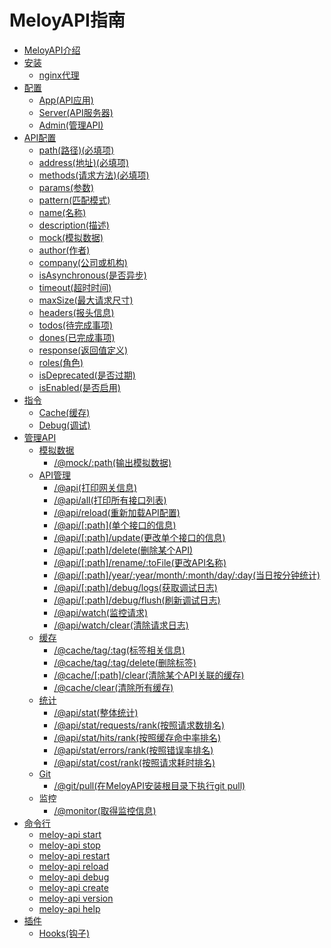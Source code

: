 # MeloyAPI指南

* [MeloyAPI介绍](introduction.md)
* [安装](an-zhuang.md)
  * [nginx代理](an-zhuang/nginxdai-li.md)
* [配置](chapter1.md)
  * [App\(API应用\)](chapter1/ying-yong.md)
  * [Server\(API服务器\)](chapter1/serverfu-wu-566829.md)
  * [Admin\(管理API\)](chapter1/adminguan-li-jie-976229.md)
* [API配置](jie-kou-pei-zhi.md)
  * [path\(路径\)\(必填项\)](jie-kou-pei-zhi/pathlu-5f8429.md)
  * [address\(地址\)\(必填项\)](jie-kou-pei-zhi/addressdi-574029.md)
  * [methods\(请求方法\)\(必填项\)](jie-kou-pei-zhi/methodsqing-qiu-fang-6cd529.md)
  * [params\(参数\)](jie-kou-pei-zhi/paramscan-657029.md)
  * [pattern\(匹配模式\)](jie-kou-pei-zhi/patternpi-pei-mo-5f0f29.md)
  * [name\(名称\)](jie-kou-pei-zhi/nameming-79f029.md)
  * [description\(描述\)](jie-kou-pei-zhi/descriptionmiao-8ff029.md)
  * [mock\(模拟数据\)](jie-kou-pei-zhi/mockmo-ni-shu-636e29.md)
  * [author\(作者\)](jie-kou-pei-zhi/authorzuo-800529.md)
  * [company\(公司或机构\)](jie-kou-pei-zhi/companygong-si-huo-zu-7ec7295d.md)
  * [isAsynchronous\(是否异步\)](jie-kou-pei-zhi/isasynchronousshi-fou-yi-6b6529.md)
  * [timeout\(超时时间\)](jie-kou-pei-zhi/timeoutchao-shi-shi-95f429.md)
  * [maxSize\(最大请求尺寸\)](jie-kou-pei-zhi/maxsize.md)
  * [headers\(报头信息\)](jie-kou-pei-zhi/headersbao-tou-xin-606f29.md)
  * [todos\(待完成事项\)](jie-kou-pei-zhi/todosdai-wan-cheng-shi-987929.md)
  * [dones\(已完成事项\)](jie-kou-pei-zhi/donesyi-wan-cheng-shi-987929.md)
  * [response\(返回值定义\)](jie-kou-pei-zhi/responsefan-hui-zhi-ding-4e4929.md)
  * [roles\(角色\)](jie-kou-pei-zhi/rolesjiao-827229.md)
  * [isDeprecated\(是否过期\)](jie-kou-pei-zhi/isdeprecatedshi-fou-guo-671f29.md)
  * [isEnabled\(是否启用\)](jie-kou-pei-zhi/isenabledshi-fou-qi-752829.md)
* [指令](zhi-ling.md)
  * [Cache\(缓存\)](zhi-ling/huan-cun.md)
  * [Debug\(调试\)](zhi-ling/debugdiao-8bd529.md)
* [管理API](guan-li-jie-kou.md)
  * [模拟数据](guan-li-jie-kou/mo-ni-shu-ju.md)
    * [/@mock/:path\(输出模拟数据\)](guan-li-jie-kou/mockpath-shu-chu-mo-ni-shu-ju.md)
  * [API管理](guan-li-jie-kou/apiguan-li.md)
    * [/@api\(打印网关信息\)](guan-li-jie-kou/apida-yin-jie-kou-xin-606f29.md)
    * [/@api/all\(打印所有接口列表\)](guan-li-jie-kou/apiallda-yin-suo-you-jie-kou-lie-886829.md)
    * [/@api/reload\(重新加载API配置\)](guan-li-jie-kou/apireloadzhong-xin-jia-zai-api-pei-7f6e29.md)
    * [/@api/\[:path\]\(单个接口的信息\)](guan-li-jie-kou/apipathdan-ge-jie-kou-de-xin-606f29.md)
    * [/@api/\[:path\]/update\(更改单个接口的信息\)](guan-li-jie-kou/apipathupdategeng-gai-dan-ge-jie-kou-de-xin-606f29.md)
    * [/@api/\[:path\]/delete\(删除某个API\)](guan-li-jie-kou/apipathdeleteshan-chu-mou-ge-api.md)
    * [/@api/\[:path\]/rename/:toFile\(更改API名称\)](guan-li-jie-kou/apipathrenametofilegeng-gai-api-ming-79f029.md)
    * [/@api/\[:path\]/year/:year/month/:month/day/:day\(当日按分钟统计\)](guan-li-jie-kou/apipathyearyearmonthmonthdaydaydang-ri-an-fen-zhong-tong-8ba129.md)
    * [/@api/\[:path\]/debug/logs\(获取调试日志\)](guan-li-jie-kou/apipathdebuglogshuo-qu-diao-shi-ri-5fd729.md)
    * [/@api/\[:path\]/debug/flush\(刷新调试日志\)](guan-li-jie-kou/apipathdebugflushshua-xin-diao-shi-ri-5fd729.md)
    * [/@api/watch\(监控请求\)](guan-li-jie-kou/apiwatch.md)
    * [/@api/watch/clear\(清除请求日志\)](guan-li-jie-kou/apiwatchclearqing-chu-qing-qiu-ri-5fd729.md)
  * [缓存](guan-li-jie-kou/huan-cun.md)
    * [/@cache/tag/:tag\(标签相关信息\)](guan-li-jie-kou/cachetagtagbiao-qian-xiang-guan-xin-606f29.md)
    * [/@cache/tag/:tag/delete\(删除标签\)](guan-li-jie-kou/cachetagtagdeleteshan-chu-biao-7b7e29.md)
    * [/@cache/\[:path\]/clear\(清除某个API关联的缓存\)](guan-li-jie-kou/cachepathclearqing-chu-mou-ge-api-guan-lian-de-huan-5b5829.md)
    * [/@cache/clear\(清除所有缓存\)](guan-li-jie-kou/cacheclearqing-chu-suo-you-huan-5b5829.md)
  * [统计](guan-li-jie-kou/tong-ji.md)
    * [/@api/stat\(整体统计\)](guan-li-jie-kou/tong-ji/apistatzheng-ti-tong-8ba129.md)
    * [/@api/stat/requests/rank\(按照请求数排名\)](guan-li-jie-kou/tong-ji/apistatrequestsrankan-zhao-qing-qiu-shu-pai-540d29.md)
    * [/@api/stat/hits/rank\(按照缓存命中率排名\)](guan-li-jie-kou/tong-ji/apistathitsrankan-zhao-huan-cun-ming-zhong-lv-pai-540d29.md)
    * [/@api/stat/errors/rank\(按照错误率排名\)](guan-li-jie-kou/tong-ji/apistaterrorsrankan-zhao-cuo-wu-lv-pai-540d29.md)
    * [/@api/stat/cost/rank\(按照请求耗时排名\)](guan-li-jie-kou/tong-ji/apistatcostrankan-zhao-qing-qiu-hao-shi-pai-540d29.md)
  * [Git](guan-li-jie-kou/git.md)
    * [/@git/pull\(在MeloyAPI安装根目录下执行git pull\)](guan-li-jie-kou/gitpullzai-meloyapi-an-zhuang-gen-mu-lu-xia-zhi-xing-git-pull.md)
  * 监控
    * [/@monitor\(取得监控信息\)](guan-li-jie-kou/monitorqu-de-jian-kong-xin-606f29.md)
* [命令行](ming-ling-xing.md)
  * [meloy-api start](ming-ling-xing/meloy-api-start.md)
  * [meloy-api stop](ming-ling-xing/meloy-api-stop.md)
  * [meloy-api restart](ming-ling-xing/meloy-api-restart.md)
  * [meloy-api reload](ming-ling-xing/meloy-api-reload.md)
  * [meloy-api debug](ming-ling-xing/meloy-api-debug.md)
  * [meloy-api create](ming-ling-xing/meloy-api-create.md)
  * [meloy-api version](ming-ling-xing/meloy-api-version.md)
  * [meloy-api help](ming-ling-xing/meloy-api-help.md)
* [插件](cha-jian.md)
  * [Hooks\(钩子\)](cha-jian/hooksgou-5b5029.md)



